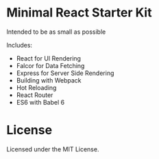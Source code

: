 # Minimal React Starter Kit

Intended to be as small as possible

Includes:
- React for UI Rendering
- Falcor for Data Fetching
- Express for Server Side Rendering
- Building with Webpack
- Hot Reloading
- React Router
- ES6 with Babel 6

# License

Licensed under the MIT License.
